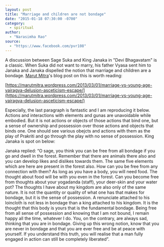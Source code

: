 ```yaml
---
layout: post
title: "Marriage and children are not bondage"
date: "2015-01-18 07:30:00 -0700"
category:
  - spiritual
author:
  - "Narasimha Rao"
source:
  - "https://www.facebook.com/pvr108"
---
```


A discussion between Sage Suka and King Janaka in "Devi Bhagavatam" is a classic. When Suka did not want to marry, his father Vyasa sent him to Janaka and Janaka dispelled the notion that marriage and children are a bondage. [Marut Mitra](https://www.facebook.com/marut.mitra.5)'s blog post on this is worth reading:

[https://marutmitra.wordpress.com/2013/03/01/marriage-vs-young-age-vairagya-delusion-asceticism-escape/](https://marutmitra.wordpress.com/2013/03/01/marriage-vs-young-age-vairagya-delusion-asceticism-escape/)

Especially, the last paragraph is fantastic and I am reproducing it below. Actions and interactions with elements and gunas are unavoidable while embodied. But it is not actions or objects of those actions that bind one, but a sense of ownership and possession over those actions and objects that binds one. One should see various obejcts and actions with them as the play of Prakriti and go through the play with no sense of possession. King Janaka is spot on below:

Janaka replied: “O sage, you think you can be free from all bondage if you go and dwell in the forest. Remember that there are animals there also and you can develop likes and dislikes towards them. The same five elements which are here are present in the forest also. How can you be free from any connection with them? As long as you have a body, you will need food. The thought about food will be with you even in the forest. Can you become free from thoughts about your yogadanda (staff), your deer-skin and your water pot? The thoughts I have about my kingdom are also only of the same nature. It is not the quantity or quality of what one has that makes for bondage, but it is the sense of possession. A renunciate attached to his loincloth is not less in bondage than a king attached to his kingdom. It is the thought that this body is yours that is the fundamental bondage. Being free from all sense of possession and knowing that I am not bound, I remain happy all the time, whatever I do. You, on the contrary, are always sad, thinking that you are in bondage. Giving up this wrong notion, know that you are never in bondage and that you are ever free and be at peace with yourself. If you understand this truth, you will realise that a man fully engaged in action can still be completely liberated”.
